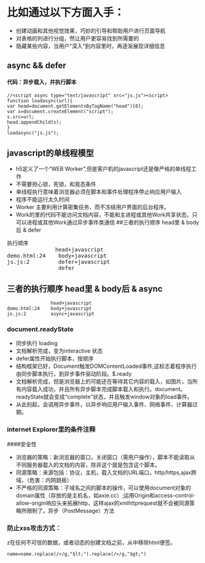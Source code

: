# 比如通过以下方面入手：
- 创建动画和其他视觉效果，巧妙的引导和帮助用户进行页面导航
- 对表格的列进行分组，然让用户更容易找到所需要的
- 隐藏某些内容，当用户“深入”到内容里时，再逐渐展现详细信息

## async && defer

#### 代码：异步载入，并执行脚本
    //<script async type="text/javascript" src="js.js"><script>
    function loadasync(url){
    var head=document.getElementsByTagName("head")[0];
    var s=document.createElement("script");
    s.src=url;
    head.appendChild(s);
    }
    loadasync("js.js");

## javascript的单线程模型
- h5定义了一个“WEB Worker”,但是客户机的javascript还是像严格的单线程工作
- 不需要担心锁，死锁，和竟态条件
- 单线程执行意味着浏览器必须在脚本和事件处理程序停止响应用户输入
- 程序不能运行太久时间
- Worker 主要利用计算密集任务，而不冻结用户界面的后台程序。
- Work的里的代码不能访问文档内容，不能和主进程或其他Work共享状态，只可以进程或其他Work通过异步事件类通信
##三者的执行顺序 head里 & body后 & defer
<pre>
执行顺序
               head+javascript
demo.html:24    body+javascript
js.js:2         defer+javascript
                defer
</pre>
## 三者的执行顺序 head里 & body后 & async
```
                head+javascript
demo.html:24    body+javascript
js.js:2         async+javascript
```
### document.readyState
- 同步执行 loading
- 文档解析完成，变为interactive 状态
- defer属性开始执行脚本，按顺序
- 结构框架已好，Document触发DOMContentLoaded事件,这标志着程序执行由同步脚本执行，到异步事件驱动阶段。$.ready
- 文档解析完成，但是浏览器上的可能还在等待其它内容的载入，如图片，当所有内容载入成功，并且所有异步脚本完成脚本载入和执行。document。readyState就会变成“complete”状态，并且触发window对象的load事件。
- 从此刻起，会调用异步事件，以异步响应用户输入事件、网络事件、计算器过期。

### internet Explorer里的条件注释

####安全性
- 浏览器的策略：新浏览器的窗口，关闭窗口（需用户操作），脚本不能读取从不同服务器载入的文档的内容，除非这个就是包含这个脚本。
- 同源策略：来源包括：协议，主机，载入文档的URL端口，http/https,ajax跨域，（危害：内网跳板）
- 不严格的同源策略：子域名之间的脚本的操作，可以使用document对象的domain属性（存放的是主机名，如axie.cc）;运用Origin和access-control-allow-origin响应头来拓展http，这样ajax的xmlhttprequest就不会被同源策略所限制了。异步（PostMessage）方法

### 防止xss攻击方式：
z在任何不可信的数据，或者动态的创建文档之前，从中移除html便签。

```
name=name.replace(/</g,"$lt;").replace(/>/g,"$gt;")
```